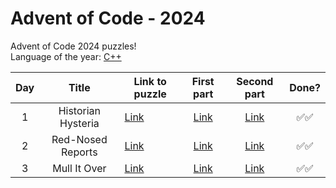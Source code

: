 # Advent of Code - 2024
Advent of Code 2024 puzzles! <br>
Language of the year: [C++](https://isocpp.org/)

| Day | Title | Link to puzzle          | First part | Second part | Done? |
| :---: | :-: | -------------- | :---: | :---: | :---: |
|  1   |  Historian Hysteria  | [Link](https://adventofcode.com/2024/day/1) | [Link](day1/1a.cpp) | [Link](day1/1b.cpp) | ✅✅ |
|  2   |  Red-Nosed Reports  | [Link](https://adventofcode.com/2024/day/2) | [Link](day2/2a.cpp) | [Link](day2/2b.cpp) | ✅✅ |
|  3   |  Mull It Over  | [Link](https://adventofcode.com/2024/day/3) | [Link](day3/3a.cpp) | [Link](day3/3b.cpp) | ✅✅ |